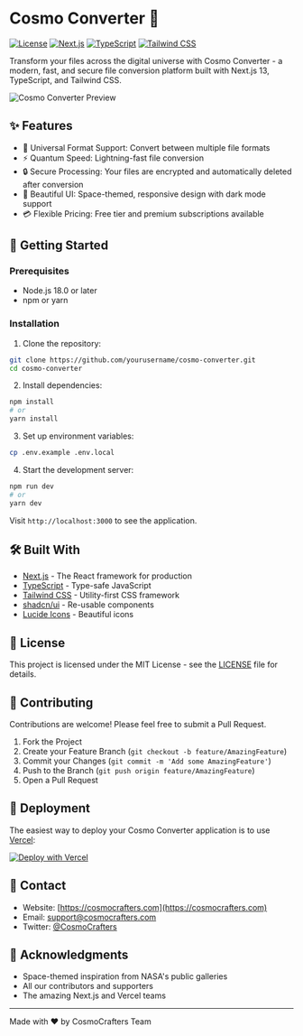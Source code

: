 # Cosmo Converter 🚀

[![License](https://img.shields.io/badge/license-MIT-blue.svg)](LICENSE)
[![Next.js](https://img.shields.io/badge/Next.js-13.0-blueviolet.svg)](https://nextjs.org/)
[![TypeScript](https://img.shields.io/badge/TypeScript-5.0-blue.svg)](https://www.typescriptlang.org/)
[![Tailwind CSS](https://img.shields.io/badge/Tailwind-3.0-38B2AC.svg)](https://tailwindcss.com/)

Transform your files across the digital universe with Cosmo Converter - a modern, fast, and secure file conversion platform built with Next.js 13, TypeScript, and Tailwind CSS.

![Cosmo Converter Preview](https://cosmo-converter.vercel.app/)

## ✨ Features

- 🌌 Universal Format Support: Convert between multiple file formats
- ⚡ Quantum Speed: Lightning-fast file conversion
- 🔒 Secure Processing: Your files are encrypted and automatically deleted after conversion
- 🎨 Beautiful UI: Space-themed, responsive design with dark mode support
- 💳 Flexible Pricing: Free tier and premium subscriptions available

## 🚀 Getting Started

### Prerequisites

- Node.js 18.0 or later
- npm or yarn

### Installation

1. Clone the repository:
```bash
git clone https://github.com/yourusername/cosmo-converter.git
cd cosmo-converter
```

2. Install dependencies:
```bash
npm install
# or
yarn install
```

3. Set up environment variables:
```bash
cp .env.example .env.local
```

4. Start the development server:
```bash
npm run dev
# or
yarn dev
```

Visit `http://localhost:3000` to see the application.

## 🛠️ Built With

- [Next.js](https://nextjs.org/) - The React framework for production
- [TypeScript](https://www.typescriptlang.org/) - Type-safe JavaScript
- [Tailwind CSS](https://tailwindcss.com/) - Utility-first CSS framework
- [shadcn/ui](https://ui.shadcn.com/) - Re-usable components
- [Lucide Icons](https://lucide.dev/) - Beautiful icons

## 📝 License

This project is licensed under the MIT License - see the [LICENSE](LICENSE) file for details.

## 🌟 Contributing

Contributions are welcome! Please feel free to submit a Pull Request.

1. Fork the Project
2. Create your Feature Branch (`git checkout -b feature/AmazingFeature`)
3. Commit your Changes (`git commit -m 'Add some AmazingFeature'`)
4. Push to the Branch (`git push origin feature/AmazingFeature`)
5. Open a Pull Request

## 🚀 Deployment

The easiest way to deploy your Cosmo Converter application is to use [Vercel](https://vercel.com):

[![Deploy with Vercel](https://vercel.com/button)](https://vercel.com/new/clone?repository-url=https%3A%2F%2Fgithub.com%2Fyourusername%2Fcosmo-converter)

## 📧 Contact

- Website: [https://cosmocrafters.com](https://cosmocrafters.com)
- Email: support@cosmocrafters.com
- Twitter: [@CosmoCrafters](https://twitter.com/CosmoCrafters)

## 🙏 Acknowledgments

- Space-themed inspiration from NASA's public galleries
- All our contributors and supporters
- The amazing Next.js and Vercel teams

---

Made with ❤️ by CosmoCrafters Team

